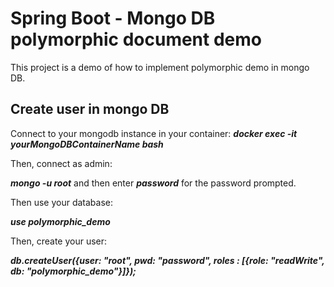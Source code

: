 # Spring Boot - Mongo DB polymorphic document demo

This project is a demo of how to implement polymorphic demo in mongo DB.

## Create user in mongo DB

Connect to your mongodb instance in your container:
___docker exec -it yourMongoDBContainerName bash___

Then, connect as admin:

___mongo -u root___ and then enter ___password___ for the password prompted.

Then use your database:

___use polymorphic_demo___

Then, create your user:

___db.createUser({user: "root", pwd: "password", roles : [{role: "readWrite", db: "polymorphic_demo"}]});___